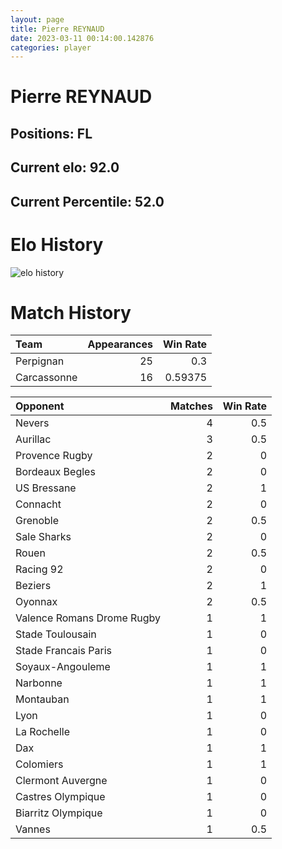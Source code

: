 ```yaml
---  
layout: page  
title: Pierre REYNAUD  
date: 2023-03-11 00:14:00.142876  
categories: player  
---
```

# Pierre REYNAUD

## Positions: FL

## Current elo: 92.0

## Current Percentile: 52.0

# Elo History


![elo history](history_PierreREYNAUD.png)
# Match History


| Team        |   Appearances |   Win Rate |
|:------------|--------------:|-----------:|
| Perpignan   |            25 |    0.3     |
| Carcassonne |            16 |    0.59375 |

| Opponent                   |   Matches |   Win Rate |
|:---------------------------|----------:|-----------:|
| Nevers                     |         4 |        0.5 |
| Aurillac                   |         3 |        0.5 |
| Provence Rugby             |         2 |        0   |
| Bordeaux Begles            |         2 |        0   |
| US Bressane                |         2 |        1   |
| Connacht                   |         2 |        0   |
| Grenoble                   |         2 |        0.5 |
| Sale Sharks                |         2 |        0   |
| Rouen                      |         2 |        0.5 |
| Racing 92                  |         2 |        0   |
| Beziers                    |         2 |        1   |
| Oyonnax                    |         2 |        0.5 |
| Valence Romans Drome Rugby |         1 |        1   |
| Stade Toulousain           |         1 |        0   |
| Stade Francais Paris       |         1 |        0   |
| Soyaux-Angouleme           |         1 |        1   |
| Narbonne                   |         1 |        1   |
| Montauban                  |         1 |        1   |
| Lyon                       |         1 |        0   |
| La Rochelle                |         1 |        0   |
| Dax                        |         1 |        1   |
| Colomiers                  |         1 |        1   |
| Clermont Auvergne          |         1 |        0   |
| Castres Olympique          |         1 |        0   |
| Biarritz Olympique         |         1 |        0   |
| Vannes                     |         1 |        0.5 |